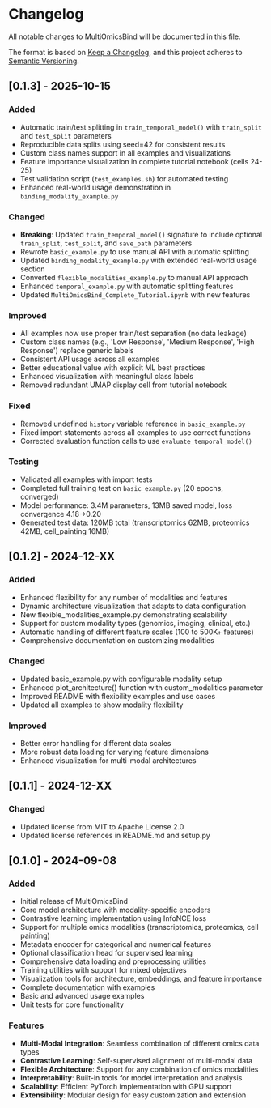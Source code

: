 # Changelog

All notable changes to MultiOmicsBind will be documented in this file.

The format is based on [Keep a Changelog](https://keepachangelog.com/en/1.0.0/),
and this project adheres to [Semantic Versioning](https://semver.org/spec/v2.0.0.html).

## [0.1.3] - 2025-10-15

### Added
- Automatic train/test splitting in `train_temporal_model()` with `train_split` and `test_split` parameters
- Reproducible data splits using seed=42 for consistent results
- Custom class names support in all examples and visualizations
- Feature importance visualization in complete tutorial notebook (cells 24-25)
- Test validation script (`test_examples.sh`) for automated testing
- Enhanced real-world usage demonstration in `binding_modality_example.py`

### Changed
- **Breaking**: Updated `train_temporal_model()` signature to include optional `train_split`, `test_split`, and `save_path` parameters
- Rewrote `basic_example.py` to use manual API with automatic splitting
- Updated `binding_modality_example.py` with extended real-world usage section
- Converted `flexible_modalities_example.py` to manual API approach
- Enhanced `temporal_example.py` with automatic splitting features
- Updated `MultiOmicsBind_Complete_Tutorial.ipynb` with new features

### Improved
- All examples now use proper train/test separation (no data leakage)
- Custom class names (e.g., 'Low Response', 'Medium Response', 'High Response') replace generic labels
- Consistent API usage across all examples
- Better educational value with explicit ML best practices
- Enhanced visualization with meaningful class labels
- Removed redundant UMAP display cell from tutorial notebook

### Fixed
- Removed undefined `history` variable reference in `basic_example.py`
- Fixed import statements across all examples to use correct functions
- Corrected evaluation function calls to use `evaluate_temporal_model()`

### Testing
- Validated all examples with import tests
- Completed full training test on `basic_example.py` (20 epochs, converged)
- Model performance: 3.4M parameters, 13MB saved model, loss convergence 4.18→0.20
- Generated test data: 120MB total (transcriptomics 62MB, proteomics 42MB, cell_painting 16MB)

## [0.1.2] - 2024-12-XX

### Added
- Enhanced flexibility for any number of modalities and features
- Dynamic architecture visualization that adapts to data configuration
- New flexible_modalities_example.py demonstrating scalability
- Support for custom modality types (genomics, imaging, clinical, etc.)
- Automatic handling of different feature scales (100 to 500K+ features)
- Comprehensive documentation on customizing modalities

### Changed
- Updated basic_example.py with configurable modality setup
- Enhanced plot_architecture() function with custom_modalities parameter
- Improved README with flexibility examples and use cases
- Updated all examples to show modality flexibility

### Improved
- Better error handling for different data scales
- More robust data loading for varying feature dimensions
- Enhanced visualization for multi-modal architectures

## [0.1.1] - 2024-12-XX

### Changed
- Updated license from MIT to Apache License 2.0
- Updated license references in README.md and setup.py

## [0.1.0] - 2024-09-08

### Added
- Initial release of MultiOmicsBind
- Core model architecture with modality-specific encoders
- Contrastive learning implementation using InfoNCE loss
- Support for multiple omics modalities (transcriptomics, proteomics, cell painting)
- Metadata encoder for categorical and numerical features
- Optional classification head for supervised learning
- Comprehensive data loading and preprocessing utilities
- Training utilities with support for mixed objectives
- Visualization tools for architecture, embeddings, and feature importance
- Complete documentation with examples
- Basic and advanced usage examples
- Unit tests for core functionality

### Features
- **Multi-Modal Integration**: Seamless combination of different omics data types
- **Contrastive Learning**: Self-supervised alignment of multi-modal data
- **Flexible Architecture**: Support for any combination of omics modalities
- **Interpretability**: Built-in tools for model interpretation and analysis
- **Scalability**: Efficient PyTorch implementation with GPU support
- **Extensibility**: Modular design for easy customization and extension
